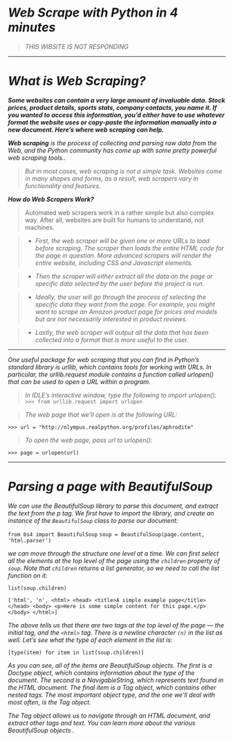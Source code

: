 # *Web Scrape with Python in 4 minutes*

> *THIS WIBSITE IS NOT RESPONDING*
<hr>

# *What is Web Scraping?*

***Some websites can contain a very large amount of invaluable data. Stock prices, product details, sports stats, company contacts, you name it. If you wanted to access this information, you’d either have to use whatever format the website uses or copy-paste the information manually into a new document. Here’s where web scraping can help.***

***Web scraping*** *is the process of collecting and parsing raw data from the Web, and the Python community has come up with some pretty powerful web scraping tools..*

> *But in most cases, web scraping is not a simple task. Websites come in many shapes and forms, as a result, web scrapers vary in functionality and features.*

***How do Web Scrapers Work?***

> Automated web scrapers work in a rather simple but also complex way. After all, websites are built for humans to understand, not machines.

> * *First, the web scraper will be given one or more URLs to load before scraping. The scraper then loads the entire HTML code for the page in question. More advanced scrapers will render the entire website, including CSS and Javascript elements.*

> * *Then the scraper will either extract all the data on the page or specific data selected by the user before the project is run.*

> * *Ideally, the user will go through the process of selecting the specific data they want from the page. For example, you might want to scrape an Amazon product page for prices and models but are not necessarily interested in product reviews.*

> * *Lastly, the web scraper will output all the data that has been collected into a format that is more useful to the user.*

<hr>

*One useful package for web scraping that you can find in Python’s standard library is urllib, which contains tools for working with URLs. In particular, the urllib.request module contains a function called urlopen() that can be used to open a URL within a program.*

> *In IDLE’s interactive window, type the following to import urlopen():*
` >>> from urllib.request import urlopen`

> *The web page that we’ll open is at the following URL:*

`>>> url = "http://olympus.realpython.org/profiles/aphrodite"`

> *To open the web page, pass url to urlopen():*

`>>> page = urlopen(url)`

<hr>

# *Parsing a page with BeautifulSoup*

*We can use the BeautifulSoup library to parse this document, and extract the text from the p tag. We first have to import the library, and create an instance of the `BeautifulSoup` class to parse our document:*


`from bs4 import BeautifulSoup`
`soup = BeautifulSoup(page.content, 'html.parser')`


*we can move through the structure one level at a time. We can first select all the elements at the top level of the page using the `children` property of `soup`. Note that `children` returns a list generator, so we need to call the list function on it:*

`list(soup.children)`

`['html', 'n', <html> <head> <title>A simple example page</title> </head> <body> <p>Here is some simple content for this page.</p> </body> </html>]`

*The above tells us that there are two tags at the top level of the page — the initial <!DOCTYPE html> tag, and the `<html>` tag. There is a newline character `(n)` in the list as well. Let’s see what the type of each element in the list is:*

`[type(item) for item in list(soup.children)]`

*As you can see, all of the items are BeautifulSoup objects. The first is a Doctype object, which contains information about the type of the document. The second is a NavigableString, which represents text found in the HTML document. The final item is a Tag object, which contains other nested tags. The most important object type, and the one we’ll deal with most often, is the Tag object.*

*The Tag object allows us to navigate through an HTML document, and extract other tags and text. You can learn more about the various BeautifulSoup objects .*


